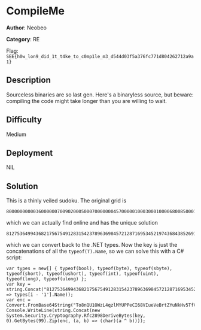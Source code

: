 # CompileMe

**Author**: Neobeo

**Category**: RE

Flag: `SEE{h0w_lon9_did_1t_t4ke_to_c0mp1le_m3_d544d03f5a376fc771d804262712a9a1}`

## Description

Sourceless binaries are so last gen. Here's a binaryless source, but beware: compiling the code might take longer than you are willing to wait.

## Difficulty

Medium

## Deployment

NIL

## Solution

This is a thinly veiled sudoku. The original grid is

```
800000000003600000070090200050007000000045700000100030001000068008500010090000400
```

which we can actually find online and has the unique solution

```
812753649943682175675491283154237896369845721287169534521974368438526917796318452
```

which we can convert back to the .NET types. Now the key is just the concatenations of all the `typeof(T).Name`, so we can solve this with a C# script:

```
var types = new[] { typeof(bool), typeof(byte), typeof(sbyte), typeof(short), typeof(ushort), typeof(int), typeof(uint), typeof(long), typeof(ulong) };
var key = string.Concat("812753649943682175675491283154237896369845721287169534521974368438526917796318452".Select(i => types[i - '1'].Name));
var enc = Convert.FromBase64String("To8nQU1OWzL4qzlMYUPPeCI68VIueVeBrtZYuNkHv5TfVXoriYjNIW23S0DHdPNQW84enVObbXmPF6O1xs1+9MiWVAu6T39L");
Console.WriteLine(string.Concat(new System.Security.Cryptography.Rfc2898DeriveBytes(key, 0).GetBytes(99).Zip(enc, (a, b) => (char)(a ^ b))));
```